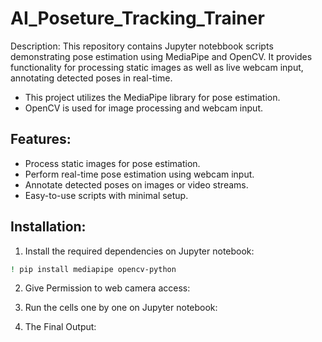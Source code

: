 # AI_Poseture_Tracking_Trainer
Description: This repository contains Jupyter notebbook scripts demonstrating pose estimation using MediaPipe and OpenCV. It provides functionality for processing static images as well as live webcam input, annotating detected poses in real-time.

* This project utilizes the MediaPipe library for pose estimation.
* OpenCV is used for image processing and webcam input.

## Features:

* Process static images for pose estimation.
* Perform real-time pose estimation using webcam input.
* Annotate detected poses on images or video streams.
* Easy-to-use scripts with minimal setup.

## Installation:
1. Install the required dependencies on Jupyter notebook:
```bash
! pip install mediapipe opencv-python
```
2. Give Permission to web camera access:

3. Run the cells one by one on Jupyter notebook:

4. The Final Output:
    

